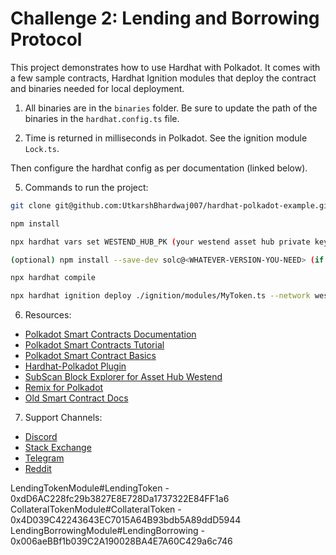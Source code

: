 # Challenge 2: Lending and Borrowing Protocol 

This project demonstrates how to use Hardhat with Polkadot. It comes with a few sample contracts, Hardhat Ignition modules that deploy the contract and binaries needed for local deployment.

1) All binaries are in the `binaries` folder. Be sure to update the path of the binaries in the `hardhat.config.ts` file.

2) Time is returned in milliseconds in Polkadot. See the ignition module `Lock.ts`.


Then configure the hardhat config as per documentation (linked below).


5) Commands to run the project:

```bash
git clone git@github.com:UtkarshBhardwaj007/hardhat-polkadot-example.git

npm install

npx hardhat vars set WESTEND_HUB_PK (your westend asset hub private key)

(optional) npm install --save-dev solc@<WHATEVER-VERSION-YOU-NEED> (if you need a specific solc version or you get errors regarding your solc version)

npx hardhat compile

npx hardhat ignition deploy ./ignition/modules/MyToken.ts --network westendAssetHub
```

6) Resources:
- [Polkadot Smart Contracts Documentation](https://papermoonio.github.io/polkadot-mkdocs/develop/smart-contracts/)
- [Polkadot Smart Contracts Tutorial](https://papermoonio.github.io/polkadot-mkdocs/tutorials/smart-contracts/)
- [Polkadot Smart Contract Basics](https://papermoonio.github.io/polkadot-mkdocs/polkadot-protocol/smart-contract-basics/)
- [Hardhat-Polkadot Plugin](https://github.com/paritytech/hardhat-polkadot/tree/main/packages/hardhat-polkadot)
- [SubScan Block Explorer for Asset Hub Westend](https://assethub-westend.subscan.io/)
- [Remix for Polkadot](https://remix.polkadot.io/)
- [Old Smart Contract Docs](https://contracts.polkadot.io/)

7) Support Channels:
- [Discord](https://discord.gg/polkadot)
- [Stack Exchange](https://substrate.meta.stackexchange.com/)
- [Telegram](https://t.me/substratedevs)
- [Reddit](https://www.reddit.com/r/Polkadot/)



LendingTokenModule#LendingToken - 0xdD6AC228fc29b3827E8E728Da1737322E84FF1a6
CollateralTokenModule#CollateralToken - 0x4D039C42243643EC7015A64B93bdb5A89ddD5944
LendingBorrowingModule#LendingBorrowing - 0x006aeBBf1b039C2A190028BA4E7A60C429a6c746
